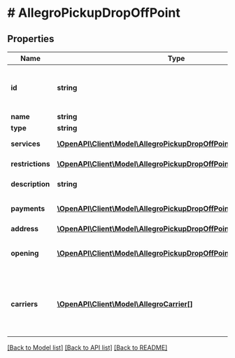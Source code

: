 # # AllegroPickupDropOffPoint

## Properties

Name | Type | Description | Notes
------------ | ------------- | ------------- | -------------
**id** | **string** | Point id. You can use it in Send with Allegro. |
**name** | **string** | Point name. |
**type** | **string** | Point type. |
**services** | [**\OpenAPI\Client\Model\AllegroPickupDropOffPointServicesInner[]**](AllegroPickupDropOffPointServicesInner.md) | Point services. |
**restrictions** | [**\OpenAPI\Client\Model\AllegroPickupDropOffPointRestrictionsInner[]**](AllegroPickupDropOffPointRestrictionsInner.md) | Point restrictions. |
**description** | **string** | Point description | [optional]
**payments** | [**\OpenAPI\Client\Model\AllegroPickupDropOffPointPaymentsInner[]**](AllegroPickupDropOffPointPaymentsInner.md) | Point payment type. |
**address** | [**\OpenAPI\Client\Model\AllegroPickupDropOffPointAddress**](AllegroPickupDropOffPointAddress.md) |  |
**opening** | [**\OpenAPI\Client\Model\AllegroPickupDropOffPointOpeningInner[]**](AllegroPickupDropOffPointOpeningInner.md) | Point working hours information. |
**carriers** | [**\OpenAPI\Client\Model\AllegroCarrier[]**](AllegroCarrier.md) | List of carriers that can drop off/pick up packages from point. |

[[Back to Model list]](../../README.md#models) [[Back to API list]](../../README.md#endpoints) [[Back to README]](../../README.md)
